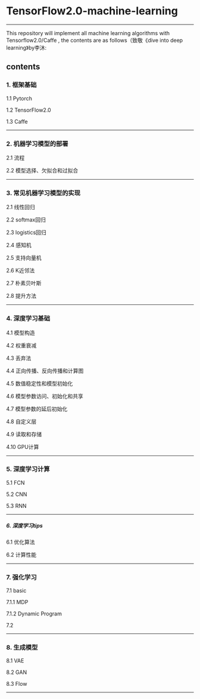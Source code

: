 # TensorFlow2.0-machine-learning

***

This repository will implement all machine learning algorithms with Tensorflow2.0/Caffe , the contents are as follows（致敬《dive into deep learning》by李沐:

## contents

### 1. 框架基础

1.1 Pytorch

1.2 TensorFlow2.0

1.3 Caffe

***

### 2. 机器学习模型的部署

2.1 流程

2.2 模型选择、欠拟合和过拟合


***

### 3. 常见机器学习模型的实现

2.1 线性回归

2.2 softmax回归

2.3 logistics回归

2.4 感知机

2.5 支持向量机

2.6 K近邻法

2.7 朴素贝叶斯

2.8 提升方法

***

### 4. 深度学习基础

4.1 模型构造

4.2 权重衰减

4.3 丢弃法

4.4 正向传播、反向传播和计算图

4.5 数值稳定性和模型初始化

4.6 模型参数访问、初始化和共享

4.7 模型参数的延后初始化

4.8 自定义层

4.9 读取和存储

4.10 GPU计算

***

### 5. 深度学习计算

5.1 FCN

5.2 CNN

5.3 RNN

***

##### 6. 深度学习tips

6.1 优化算法

6.2 计算性能


***

### 7. 强化学习

7.1 basic

7.1.1 MDP

7.1.2 Dynamic Program

7.2 

***

### 8. 生成模型

8.1 VAE

8.2 GAN

8.3 Flow

***





